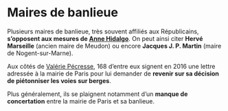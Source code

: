 # Maires de banlieue

Plusieurs maires de banlieue, très souvent affiliés aux Républicains, **s’opposent aux mesures de [Anne Hidalgo](anne-hidalgo)**. On peut ainsi citer **Hervé Marseille** (ancien maire de Meudon) ou encore **Jacques J. P. Martin** (maire de Nogent-sur-Marne).

Aux côtés de [Valérie Pécresse](valerie-pecresse), 168 d’entre eux signent en 2016 une lettre adressée à la mairie de Paris pour lui demander de **revenir sur sa décision de piétonniser les voies sur berges**.

Plus généralement, ils se plaignent notamment d’un **manque de concertation** entre la mairie de Paris et sa banlieue.
